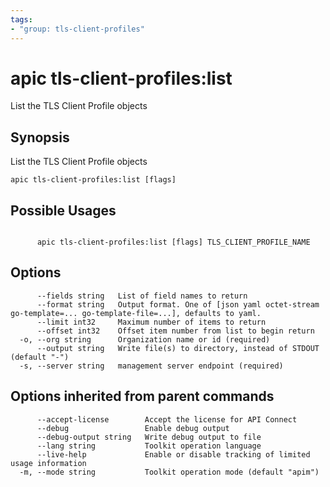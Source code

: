 ```yaml
---
tags:
- "group: tls-client-profiles"
---
```

# apic tls-client-profiles:list

List the TLS Client Profile objects

## Synopsis

List the TLS Client Profile objects

```
apic tls-client-profiles:list [flags]
```

## Possible Usages

```

      apic tls-client-profiles:list [flags] TLS_CLIENT_PROFILE_NAME

```

## Options

```
      --fields string   List of field names to return
      --format string   Output format. One of [json yaml octet-stream go-template=... go-template-file=...], defaults to yaml.
      --limit int32     Maximum number of items to return
      --offset int32    Offset item number from list to begin return
  -o, --org string      Organization name or id (required)
      --output string   Write file(s) to directory, instead of STDOUT (default "-")
  -s, --server string   management server endpoint (required)
```

## Options inherited from parent commands

```
      --accept-license        Accept the license for API Connect
      --debug                 Enable debug output
      --debug-output string   Write debug output to file
      --lang string           Toolkit operation language
      --live-help             Enable or disable tracking of limited usage information
  -m, --mode string           Toolkit operation mode (default "apim")
```
